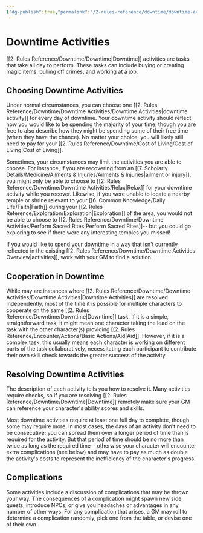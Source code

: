 ```yaml
---
{"dg-publish":true,"permalink":"/2-rules-reference/downtime/downtime-activities/downtime-activities/","noteIcon":""}
---
```


# Downtime Activities

[[2. Rules Reference/Downtime/Downtime\|Downtime]] activities are tasks that take all day to perform. These tasks can include buying or creating magic items, pulling off crimes, and working at a job.

## Choosing Downtime Activities 

Under normal circumstances, you can choose one [[2. Rules Reference/Downtime/Downtime Activities/Downtime Activities\|downtime activity]] for every day of downtime. Your downtime activity should reflect how you would like to be spending the majority of your time, though you are free to also describe how they might be spending some of their free time (when they have the chance). No matter your choice, you will likely still need to pay for your [[2. Rules Reference/Downtime/Cost of Living/Cost of Living\|Cost of Living]]. 

Sometimes, your circumstances may limit the activities you are able to choose. For instance, if you are recovering from an [[7. Scholarly Details/Medicine/Ailments & Injuries/Ailments & Injuries\|ailment or injury]], you might only be able to choose to [[2. Rules Reference/Downtime/Downtime Activities/Relax\|Relax]] for your downtime activity while you recover. Likewise, if you were unable to locate a nearby temple or shrine relevant to your [[6. Common Knowledge/Daily Life/Faith\|Faith]] during your [[2. Rules Reference/Exploration/Exploration\|Exploration]] of the area, you would not be able to choose to [[2. Rules Reference/Downtime/Downtime Activities/Perform Sacred Rites\|Perform Sacred Rites]]-- but you could go exploring to see if there were any interesting temples you missed!  

If you would like to spend your downtime in a way that isn't currently reflected in the existing [[2. Rules Reference/Downtime/Downtime Activities Overview\|activities]], work with your GM to find a solution. 

## Cooperation in Downtime

While may are instances where [[2. Rules Reference/Downtime/Downtime Activities/Downtime Activities\|Downtime Activities]] are resolved independently, most of the time it is possible for multiple characters to cooperate on the same [[2. Rules Reference/Downtime/Downtime\|Downtime]] task. If it is a simple, straightforward task, it might mean one character taking the lead on the task with the other character(s) providing [[2. Rules Reference/Encounter/Actions/Basic Actions/Aid\|Aid]]. However, if it is a complex task, this usually means each character is working on different parts of the task collaboratively, necessitating each participant to contribute their own skill check towards the greater success of the activity. 

## Resolving Downtime Activities

The description of each activity tells you how to resolve it. Many activities require checks, so if you are resolving [[2. Rules Reference/Downtime/Downtime\|Downtime]] remotely make sure your GM can reference your character's ability scores and skills.

Most downtime activities require at least one full day to complete, though some may require more. In most cases, the days of an activity don't need to be consecutive; you can spread them over a longer period of time than is required for the activity. But that period of time should be no more than twice as long as the required time-- otherwise your character will encounter extra complications (see below) and may have to pay as much as double the activity's costs to represent the inefficiency of the character's progress.

## Complications

Some activities include a discussion of complications that may be thrown your way. The consequences of a complication might spawn new side quests, introduce NPCs, or give you headaches or advantages in any number of other ways. For any complication that arises, a GM may roll to determine a complication randomly, pick one from the table, or devise one of their own.


